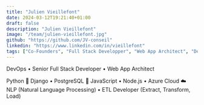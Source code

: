 ```yaml
---
title: "Julien Vieillefont"
date: 2024-03-12T19:21:40+01:00
draft: false
description: "Julien Vieillefont"
image: "/team/julien-vieillefont.jpg"
github: "https://github.com/JV-conseil"
linkedin: "https://www.linkedin.com/in/vieillefont"
tags: ["Co-Founders", "Full Stack Developper", "Web App Architect", "DevOps"]
---
```


DevOps • Senior Full Stack Developer • Web App Architect

Python 🐍 Django • PostgreSQL 🐘 JavaScript • Node.js • Azure Cloud ☁️ NLP (Natural Language Processing) • ETL Developer (Extract, Transform, Load)

